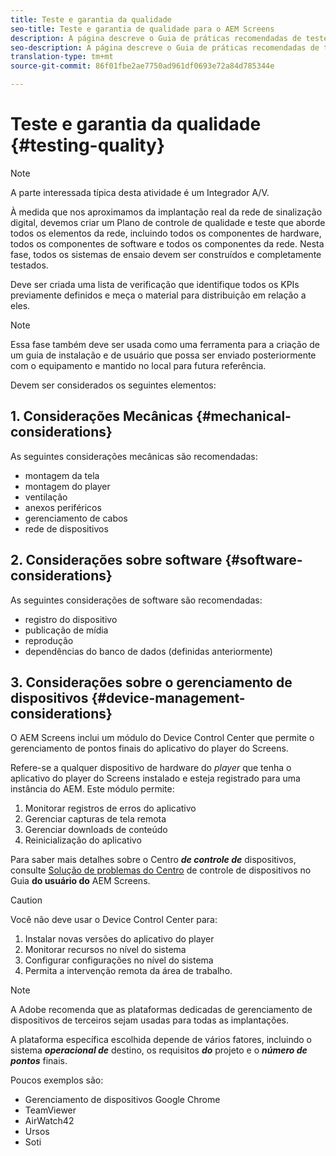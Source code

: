 ```yaml
---
title: Teste e garantia da qualidade
seo-title: Teste e garantia de qualidade para o AEM Screens
description: A página descreve o Guia de práticas recomendadas de teste e garantia de qualidade para o AEM Screens
seo-description: A página descreve o Guia de práticas recomendadas de teste e garantia de qualidade para o AEM Screens
translation-type: tm+mt
source-git-commit: 86f01fbe2ae7750ad961df0693e72a84d785344e

---
```



# Teste e garantia da qualidade {#testing-quality}

>[!NOTE]
>
>A parte interessada típica desta atividade é um Integrador A/V.

À medida que nos aproximamos da implantação real da rede de sinalização digital, devemos criar um Plano de controle de qualidade e teste que aborde todos os elementos da rede, incluindo todos os componentes de hardware, todos os componentes de software e todos os componentes da rede.
Nesta fase, todos os sistemas de ensaio devem ser construídos e completamente testados.

Deve ser criada uma lista de verificação que identifique todos os KPIs previamente definidos e meça o material para distribuição em relação a eles.

>[!NOTE]
> Essa fase também deve ser usada como uma ferramenta para a criação de um guia de instalação e de usuário que possa ser enviado posteriormente com o equipamento e mantido no local para futura referência.

Devem ser considerados os seguintes elementos:

## 1. Considerações Mecânicas {#mechanical-considerations}

As seguintes considerações mecânicas são recomendadas:

* montagem da tela
* montagem do player
* ventilação
* anexos periféricos
* gerenciamento de cabos
* rede de dispositivos

## 2. Considerações sobre software {#software-considerations}

As seguintes considerações de software são recomendadas:

* registro do dispositivo
* publicação de mídia
* reprodução
* dependências do banco de dados (definidas anteriormente)


## 3. Considerações sobre o gerenciamento de dispositivos {#device-management-considerations}


O AEM Screens inclui um módulo do Device Control Center que permite o gerenciamento de pontos finais do aplicativo do player do Screens.

Refere-se a qualquer dispositivo de hardware do *player* que tenha o aplicativo do player do Screens instalado e esteja registrado para uma instância do AEM.
Este módulo permite:

1. Monitorar registros de erros do aplicativo
1. Gerenciar capturas de tela remota
1. Gerenciar downloads de conteúdo
1. Reinicialização do aplicativo

Para saber mais detalhes sobre o Centro ***de controle de*** dispositivos, consulte [Solução de problemas do Centro](https://helpx.adobe.com/experience-manager/6-5/screens/using/monitoring-screens.html) de controle de dispositivos no Guia **do usuário do** AEM Screens.

>[!CAUTION]
> Você não deve usar o Device Control Center para:
>
> 1. Instalar novas versões do aplicativo do player
> 1. Monitorar recursos no nível do sistema
> 1. Configurar configurações no nível do sistema
> 1. Permita a intervenção remota da área de trabalho.



>[!NOTE]
> A Adobe recomenda que as plataformas dedicadas de gerenciamento de dispositivos de terceiros sejam usadas para todas as implantações.

A plataforma específica escolhida depende de vários fatores, incluindo o sistema ***operacional de*** destino, os requisitos ***do*** projeto e o ***número de pontos*** finais.

Poucos exemplos são:

* Gerenciamento de dispositivos Google Chrome
* TeamViewer
* AirWatch42
* Ursos
* Soti